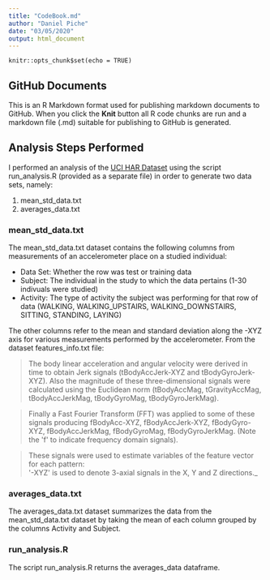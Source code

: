 ```yaml
---
title: "CodeBook.md"
author: "Daniel Piche"
date: "03/05/2020"
output: html_document
---
```


```{r setup, include=FALSE}
knitr::opts_chunk$set(echo = TRUE)
```

## GitHub Documents

This is an R Markdown format used for publishing markdown documents to
GitHub. When you click the **Knit** button all R code chunks are run and
a markdown file (.md) suitable for publishing to GitHub is generated.

## Analysis Steps Performed

I performed an analysis of the [UCI HAR Dataset](https://d396qusza40orc.cloudfront.net/getdata%2Fprojectfiles%2FUCI%20HAR%20Dataset.zip) using the script run_analysis.R (provided as a separate file) in order to generate two data sets, namely:  

1. mean_std_data.txt  
2. averages_data.txt

### mean_std_data.txt

The mean_std_data.txt dataset contains the following columns from measurements of an accelerometer place on a studied individual:  

* Data Set: Whether the row was test or training data  
* Subject: The individual in the study to which the data pertains (1-30 indivuals were studied)  
* Activity: The type of activity the subject was performing for that row of data (WALKING, WALKING_UPSTAIRS, WALKING_DOWNSTAIRS, SITTING, STANDING, LAYING)
  
The other columns refer to the mean and standard deviation along the -XYZ axis for various measurements performed by the accelerometer. From the dataset features_info.txt file:  

> The body linear acceleration and angular velocity were derived in time to obtain Jerk signals (tBodyAccJerk-XYZ and tBodyGyroJerk-XYZ). Also the magnitude of these three-dimensional signals were calculated using the Euclidean norm (tBodyAccMag, tGravityAccMag, tBodyAccJerkMag, tBodyGyroMag, tBodyGyroJerkMag).   

> Finally a Fast Fourier Transform (FFT) was applied to some of these signals producing fBodyAcc-XYZ, fBodyAccJerk-XYZ, fBodyGyro-XYZ, fBodyAccJerkMag, fBodyGyroMag, fBodyGyroJerkMag. (Note the 'f' to indicate frequency domain signals).   

> These signals were used to estimate variables of the feature vector for each pattern:  
'-XYZ' is used to denote 3-axial signals in the X, Y and Z directions._   

### averages_data.txt

The averages_data.txt dataset summarizes the data from the mean_std_data.txt dataset by taking the mean of each column grouped by the columns Activity and Subject.

### run_analysis.R

The script run_analysis.R returns the averages_data dataframe.
